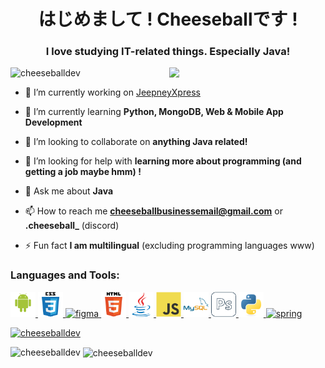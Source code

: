 <h1 align="center">はじめまして ! Cheeseballです !</h1>
<h3 align="center">I love studying IT-related things. Especially Java!</h3>
<img align="right" "Ado" width="250" src="https://tenor.com/view/ado-dance-ado-freedom-ado-gif-16477339655108928250">

<p align="left"> <img src="https://komarev.com/ghpvc/?username=cheeseballdev&label=Profile%20views&color=0e75b6&style=flat" alt="cheeseballdev" /> </p>

- 🔭 I’m currently working on [JeepneyXpress](https://github.com/mothlabs/JeepneyXpressUser)

- 🌱 I’m currently learning **Python, MongoDB, Web & Mobile App Development**

- 👯 I’m looking to collaborate on **anything Java related!**

- 🤝 I’m looking for help with **learning more about programming (and getting a job maybe hmm) !**

- 💬 Ask me about **Java**

- 📫 How to reach me **cheeseballbusinessemail@gmail.com** or **.cheeseball_** (discord)

- ⚡ Fun fact **I am multilingual** (excluding programming languages www)

<h3 align="left">Languages and Tools:</h3>
<p align="left"> <a href="https://developer.android.com" target="_blank" rel="noreferrer"> <img src="https://raw.githubusercontent.com/devicons/devicon/master/icons/android/android-original-wordmark.svg" alt="android" width="40" height="40"/> </a> <a href="https://www.w3schools.com/css/" target="_blank" rel="noreferrer"> <img src="https://raw.githubusercontent.com/devicons/devicon/master/icons/css3/css3-original-wordmark.svg" alt="css3" width="40" height="40"/> </a> <a href="https://www.figma.com/" target="_blank" rel="noreferrer"> <img src="https://www.vectorlogo.zone/logos/figma/figma-icon.svg" alt="figma" width="40" height="40"/> </a> <a href="https://www.w3.org/html/" target="_blank" rel="noreferrer"> <img src="https://raw.githubusercontent.com/devicons/devicon/master/icons/html5/html5-original-wordmark.svg" alt="html5" width="40" height="40"/> </a> <a href="https://www.java.com" target="_blank" rel="noreferrer"> <img src="https://raw.githubusercontent.com/devicons/devicon/master/icons/java/java-original.svg" alt="java" width="40" height="40"/> </a> <a href="https://developer.mozilla.org/en-US/docs/Web/JavaScript" target="_blank" rel="noreferrer"> <img src="https://raw.githubusercontent.com/devicons/devicon/master/icons/javascript/javascript-original.svg" alt="javascript" width="40" height="40"/> </a> <a href="https://www.mysql.com/" target="_blank" rel="noreferrer"> <img src="https://raw.githubusercontent.com/devicons/devicon/master/icons/mysql/mysql-original-wordmark.svg" alt="mysql" width="40" height="40"/> </a> <a href="https://www.photoshop.com/en" target="_blank" rel="noreferrer"> <img src="https://raw.githubusercontent.com/devicons/devicon/master/icons/photoshop/photoshop-line.svg" alt="photoshop" width="40" height="40"/> </a> <a href="https://www.python.org" target="_blank" rel="noreferrer"> <img src="https://raw.githubusercontent.com/devicons/devicon/master/icons/python/python-original.svg" alt="python" width="40" height="40"/> </a> <a href="https://spring.io/" target="_blank" rel="noreferrer"> <img src="https://www.vectorlogo.zone/logos/springio/springio-icon.svg" alt="spring" width="40" height="40"/> </a>
<p align="left"> <a href="https://github.com/ryo-ma/github-profile-trophy"><img src="https://github-profile-trophy.vercel.app/?username=cheeseballdev" alt="cheeseballdev" /></a> </p>

<p><img align="left" src="https://github-readme-stats.vercel.app/api/top-langs?username=cheeseballdev&show_icons=true&locale=en&layout=compact" alt="cheeseballdev" /></p>

<p>&nbsp;<img align="center" src="https://github-readme-stats.vercel.app/api?username=cheeseballdev&show_icons=true&locale=en" alt="cheeseballdev" /></p>

